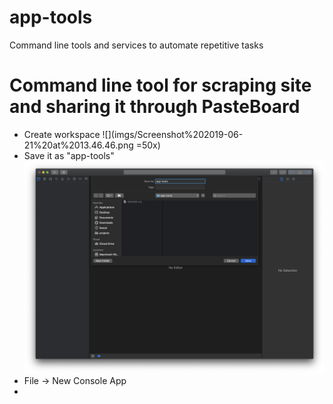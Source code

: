 # app-tools
Command line tools and services to automate repetitive tasks

# Command line tool for scraping site and sharing it through PasteBoard

- Create workspace 
![](imgs/Screenshot%202019-06-21%20at%2013.46.46.png =50x)
- Save it as "app-tools"
![](imgs/Screenshot%202019-06-21%20at%2013.47.05.png)
- File -> New Console App
- 